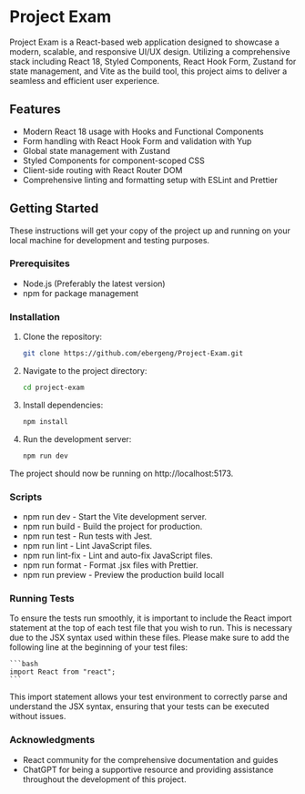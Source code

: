 # Project Exam

Project Exam is a React-based web application designed to showcase a modern, scalable, and responsive UI/UX design. Utilizing a comprehensive stack including React 18, Styled Components, React Hook Form, Zustand for state management, and Vite as the build tool, this project aims to deliver a seamless and efficient user experience.

## Features

- Modern React 18 usage with Hooks and Functional Components
- Form handling with React Hook Form and validation with Yup
- Global state management with Zustand
- Styled Components for component-scoped CSS
- Client-side routing with React Router DOM
- Comprehensive linting and formatting setup with ESLint and Prettier

## Getting Started

These instructions will get your copy of the project up and running on your local machine for development and testing purposes.

### Prerequisites

- Node.js (Preferably the latest version)
- npm for package management

### Installation

1. Clone the repository:

    ```bash
    git clone https://github.com/ebergeng/Project-Exam.git

2. Navigate to the project directory:

    ```bash
    cd project-exam

3. Install dependencies:

    ```bash
    npm install

4. Run the development server:

    ```bash
    npm run dev

The project should now be running on http://localhost:5173.

### Scripts
- npm run dev - Start the Vite development server.
- npm run build - Build the project for production.
- npm run test - Run tests with Jest.
- npm run lint - Lint JavaScript files.
- npm run lint-fix - Lint and auto-fix JavaScript files.
- npm run format - Format .jsx files with Prettier.
- npm run preview - Preview the production build locall


### Running Tests
To ensure the tests run smoothly, it is important to include the React import statement at the top of each test file that you wish to run. This is necessary due to the JSX syntax used within these files. Please make sure to add the following line at the beginning of your test files:

    ```bash
    import React from "react";
    ```
This import statement allows your test environment to correctly parse and understand the JSX syntax, ensuring that your tests can be executed without issues.

### Acknowledgments
- React community for the comprehensive documentation and guides
- ChatGPT for being a supportive resource and providing assistance throughout the development of this project.